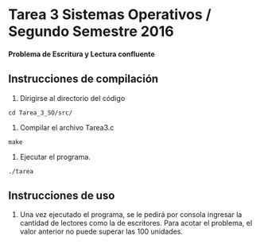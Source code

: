 # Tarea 3 Sistemas Operativos / Segundo Semestre 2016

#### Problema de Escritura y Lectura confluente

## Instrucciones de compilación

1. Dirigirse al directorio del código
```
cd Tarea_3_SO/src/
```

1. Compilar el archivo Tarea3.c
```
make
```

1. Ejecutar el programa.
```
./tarea
```

## Instrucciones de uso

1. Una vez ejecutado el programa, se le pedirá por consola ingresar la cantidad de lectores como la de escritores. Para acotar el problema, el valor anterior no puede superar las 100 unidades.
